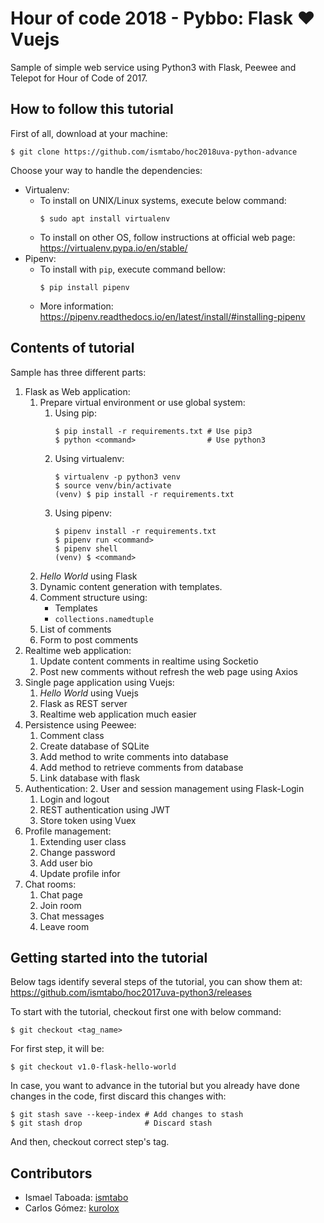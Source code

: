 # Hour of code 2018 - Pybbo: Flask ♥️ Vuejs

Sample of simple web service using Python3 with Flask, Peewee and Telepot for Hour of Code of 2017.

## How to follow this tutorial

First of all, download at your machine:
```
$ git clone https://github.com/ismtabo/hoc2018uva-python-advance
```

Choose your way to handle the dependencies:
- Virtualenv: 
    - To install on UNIX/Linux systems, execute below command:
        ```
        $ sudo apt install virtualenv
        ```
    - To install on other OS, follow instructions at official web page: https://virtualenv.pypa.io/en/stable/
- Pipenv:
	- To install with `pip`, execute command bellow:
		```
		$ pip install pipenv
		```
	- More information: https://pipenv.readthedocs.io/en/latest/install/#installing-pipenv

## Contents of tutorial

Sample has three different parts:

1. Flask as Web application:
    1. Prepare virtual environment or use global system:
		1. Using pip:
			```
			$ pip install -r requirements.txt # Use pip3
			$ python <command>                # Use python3
			```
		2. Using virtualenv:
			```
			$ virtualenv -p python3 venv
			$ source venv/bin/activate
			(venv) $ pip install -r requirements.txt
			```
		3. Using pipenv:
			```
			$ pipenv install -r requirements.txt
			$ pipenv run <command>
			$ pipenv shell
			(venv) $ <command>
			```
    2. _Hello World_ using Flask
    3. Dynamic content generation with templates.
    4. Comment structure using:
        - Templates
        - `collections.namedtuple`
    5. List of comments
    6. Form to post comments
2. Realtime web application:
	1. Update content comments in realtime using Socketio
	2. Post new comments without refresh the web page using Axios
3. Single page application using Vuejs:
	1. _Hello World_ using Vuejs
	2. Flask as REST server
	3. Realtime web application much easier
4. Persistence using Peewee:
    1. Comment class
    2. Create database of SQLite
    3. Add method to write comments into database
    4. Add method to retrieve comments from database
    5. Link database with flask
5. Authentication:
	2. User and session management using Flask-Login
	1. Login and logout
	3. REST authentication using JWT
	4. Store token using Vuex
6. Profile management:
	1. Extending user class
	2. Change password
	3. Add user bio
	4. Update profile infor
7. Chat rooms:
	1. Chat page
	2. Join room
	3. Chat messages
	4. Leave room


## Getting started into the tutorial

Below tags identify several steps of the tutorial, you can show them at: https://github.com/ismtabo/hoc2017uva-python3/releases

To start with the tutorial, checkout first one with below command:
```
$ git checkout <tag_name>
```

For first step, it will be:
```
$ git checkout v1.0-flask-hello-world
```

In case, you want to advance in the tutorial but you already have done changes in the code, first discard this changes with:
```
$ git stash save --keep-index # Add changes to stash
$ git stash drop              # Discard stash
```
And then, checkout correct step's tag.


Contributors
---
- Ismael Taboada: [ismtabo](https://github.com/ismtabo)
- Carlos Gómez: [kurolox](https://github.com/kurolox)
